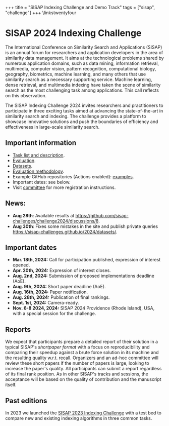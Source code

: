 +++
title = "SISAP Indexing Challenge and Demo Track"
tags = ["sisap", "challenge"]
+++
\linkstwentyfour
# SISAP 2024 Indexing Challenge

The International Conference on Similarity Search and Applications (SISAP) is an annual forum for researchers and application developers in the area of similarity data management. It aims at the technological problems shared by numerous application domains, such as data mining, information retrieval, multimedia, computer vision, pattern recognition, computational biology, geography, biometrics, machine learning, and many others that use similarity search as a necessary supporting service. Machine learning, dense retrieval, and multimedia indexing have taken the scene of similarity search as the most challenging task among applications. This call reflects on this observation.

The SISAP Indexing Challenge 2024 invites researchers and practitioners to participate in three exciting tasks aimed at advancing the state-of-the-art in similarity search and indexing. The challenge provides a platform to showcase innovative solutions and push the boundaries of efficiency and effectiveness in large-scale similarity search.

## Important information
- [Task list and description](/2024/tasks/).
- [Evaluation](/2024/tasks/).
- [Datasets](/2024/datasets/).
- [Evaluation methodology](/2024/evaluationmethodology/).
- Example GitHub repositories (Actions enabled):  [examples](/2024/repoexamples/).
- Important dates: see below.
- Visit [committee](/2024/committee/) for more registration instructions.


## News:
- **Aug 28th**: Available results at <https://github.com/sisap-challenges/challenge2024/discussions/8>. 
- **Aug 30th**: Fixes some mistakes in the site and publish private queries <https://sisap-challenges.github.io/2024/datasets/>.

## Important dates
  
- **Mar. 18th, 2024:** Call for participation published, expression of interest opened.
- **Apr. 20th, 2024:** Expression of interest closes.
- **Aug. 2nd, 2024:** Submission of proposed implementations deadline (AoE).
- **Aug. 9th, 2024:** Short paper deadline (AoE).
- **Aug. 16th, 2024:** Paper notification.
- **Aug. 28th, 2024:** Publication of final rankings.
- **Sept. 1st, 2024:** Camera-ready.
- **Nov. 6-8 2024, 2024:** SISAP 2024 Providence (Rhode Island), USA, with a special session for the challenge.

## Reports
We expect that participants prepare a detailed report of their solution in a typical SISAP's _shortpaper format_ with a focus on reproducibility and comparing their speedup against a brute force solution in its machine and the resulting quality w.r.t. recall.
Organizers and an ad-hoc committee will review these short papers if the number of papers is large, looking to increase the paper's quality. All participants can submit a report regardless of its final rank position. As in other SISAP's tracks and sessions, the acceptance will be based on the quality of contribution and the manuscript itself.

## Past editions
In 2023 we launched the [SISAP 2023 Indexing Challenge](/2023/) with a test bed to compare new and existing indexing algorithms in three common tasks.
